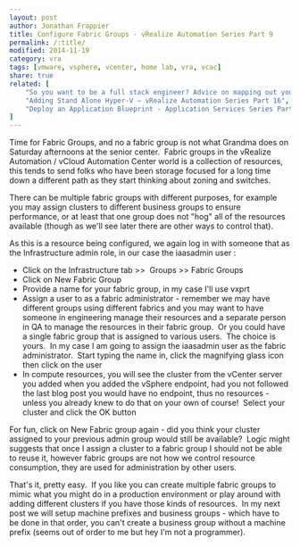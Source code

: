```yaml
---
layout: post
author: Jonathan Frappier
title: Configure Fabric Groups - vRealize Automation Series Part 9
permalink: /:title/
modified: 2014-11-19
category: vra
tags: [vmware, vsphere, vcenter, home lab, vra, vcac]
share: true
related: [
    "So you want to be a full stack engineer? Advice on mapping out your career", 
    "Adding Stand Alone Hyper-V – vRealize Automation Series Part 16", 
    "Deploy an Application Blueprint - Application Services Series Part 5"
]
---
```

Time for Fabric Groups, and no a fabric group is not what Grandma does on Saturday afternoons at the senior center.  Fabric groups in the vRealize Automation / vCloud Automation Center world is a collection of resources, this tends to send folks who have been storage focused for a long time down a different path as they start thinking about zoning and switches.

There can be multiple fabric groups with different purposes, for example you may assign clusters to different business groups to ensure performance, or at least that one group does not "hog" all of the resources available (though as we'll see later there are other ways to control that).

As this is a resource being configured, we again log in with someone that as the Infrastructure admin role, in our case the iaasadmin user :
<ul>
	<li>Click on the Infrastructure tab &gt;&gt;  Groups &gt;&gt; Fabric Groups</li>
	<li>Click on New Fabric Group</li>
	<li>Provide a name for your fabric group, in my case I'll use vxprt</li>
	<li>Assign a user to as a fabric administrator - remember we may have different groups using different fabrics and you may want to have someone in engineering manage their resources and a separate person in QA to manage the resources in their fabric group.  Or you could have a single fabric group that is assigned to various users.  The choice is yours.  In my case I am going to assign the iaasadmin user as the fabric administrator.  Start typing the name in, click the magnifying glass icon then click on the user</li>
	<li>In compute resources, you will see the cluster from the vCenter server you added when you added the vSphere endpoint, had you not followed the last blog post you would have no endpoint, thus no resources - unless you already knew to do that on your own of course!  Select your cluster and click the OK button</li>
</ul>
For fun, click on New Fabric group again - did you think your cluster assigned to your previous admin group would still be available?  Logic might suggests that once I assign a cluster to a fabric group I should not be able to reuse it, however fabric groups are not how we control resource consumption, they are used for administration by other users.

That's it, pretty easy.  If you like you can create multiple fabric groups to mimic what you might do in a production environment or play around with adding different clusters if you have those kinds of resources.  In my next post we will setup machine prefixes and business groups - which have to be done in that order, you can't create a business group without a machine prefix (seems out of order to me but hey I'm not a programmer).